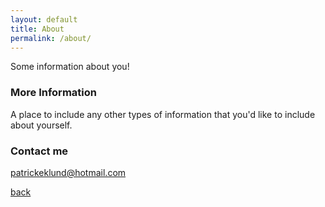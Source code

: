 ```yaml
---
layout: default
title: About
permalink: /about/
---
```


Some information about you!

### More Information

A place to include any other types of information that you'd like to include about yourself.

### Contact me

[patrickeklund@hotmail.com](mailto:patrickeklund@hotmail.com)

[back](../)

